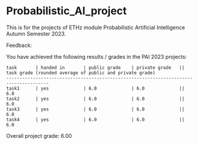 # Probabilistic_AI_project
This is for the projects of ETHz module Probabilistic Artificial Intelligence Autumn Semester 2023.

Feedback:

You have achieved the following results / grades in the PAI 2023 projects:
```
task       | handed in       | public grade    | private grade   || task grade (rounded average of public and private grade) 
--------------------------------------------------------------------------------------
task1      | yes             | 6.0             | 6.0             || 6.0            
task2      | yes             | 6.0             | 6.0             || 6.0            
task3      | yes             | 6.0             | 6.0             || 6.0            
task4      | yes             | 6.0             | 6.0             || 6.0
```
Overall project grade: 6.00

